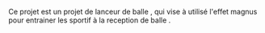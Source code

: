 Ce projet est un projet de lanceur de balle , qui vise à utilisé l'effet magnus pour entrainer les sportif à la reception de balle .

